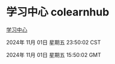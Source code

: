 # 学习中心 colearnhub
[学习中心](http://219.139.197.74:56308/colearnhub/)

2024年 11月 01日 星期五 23:50:02 CST

2024年 11月 01日 星期五 15:50:02 GMT
